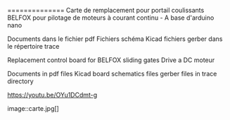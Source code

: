 ﻿==============
Carte de remplacement pour portail coulissants BELFOX
pour pilotage de moteurs à courant continu - A base d'arduino nano


Documents dans le fichier pdf
Fichiers schéma Kicad
fichiers gerber dans le répertoire trace

Replacement control board for BELFOX sliding gates
Drive a DC moteur

Documents in pdf files
Kicad board schematics files
gerber files in trace directory

https://youtu.be/OYu1DCdmt-g

image::carte.jpg[]

